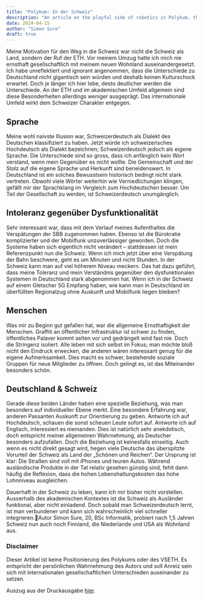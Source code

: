```yaml
---
title: "Polykum: In der Schweiz"
description: "An article on the playful side of robotics in Polykum, the ETH Student Association Magazine."
date: 2024-04-15
author: "Simon Sure"
draft: true
---
```


Meine Motivation für den Weg in die Schweiz war nicht die Schweiz als Land, sondern der Ruf der ETH. Vor meinem Umzug hatte ich mich nie ernsthaft gesellschaftlich mit meinem neuen Wohnland auseinandergesetzt. Ich habe unreflektiert und ignorant angenommen, dass die Unterschiede zu Deutschland nicht gigantisch sein würden und deshalb keinen Kulturschock erwartet. Doch je länger ich hier lebe, desto deutlicher werden die Unterschiede. An der ETH und im akademischen Umfeld allgemein sind diese Besonderheiten allerdings weniger ausgeprägt. Das internationale Umfeld wirkt dem Schweizer Charakter entgegen.

## Sprache
Meine wohl naivste Illusion war, Schweizerdeutsch als Dialekt des Deutschen klassifiziert zu haben. Jetzt würde ich schweizerisches Hochdeutsch als Dialekt bezeichnen; Schweizerdeutsch jedoch als eigene Sprache. Die Unterschiede sind so gross, dass ich anfänglich kein Wort verstand, wenn mein Gegenüber es nicht wollte. Die Gemeinschaft und der Stolz auf die eigene Sprache und Herkunft sind beneidenswert. In Deutschland ist ein solches Bewusstsein historisch bedingt nicht stark vertreten.
Obwohl viele Wörter weiterhin wie Verniedlichungen klingen, gefällt mir der Sprachklang im Vergleich zum Hochdeutschen besser. Um Teil der Gesellschaft zu werden, ist Schweizerdeutsch unumgänglich.

## Intoleranz gegenüber Dysfunktionalität
Sehr interessant war, dass mit dem Verlauf meines Aufenthaltes die Verspätungen der SBB zugenommen haben. Ebenso ist die Bürokratie komplizierter und der Mobilfunk unzuverlässiger geworden. Doch die Systeme haben sich eigentlich nicht verändert – stattdessen ist mein Referenzpunkt nun die Schweiz. Wenn ich mich jetzt über eine Verspätung der Bahn beschwere, geht es um Minuten und nicht Stunden. In der Schweiz kann man auf viel höherem Niveau meckern. Das hat dazu geführt, dass meine Toleranz und mein Verständnis gegenüber den dysfunktionalen Systemen in Deutschland stark abgenommen hat. Wenn ich in der Schweiz auf einem Gletscher 5G Empfang haben, wie kann man in Deutschland im überfüllten Regionalzug ohne Auskunft und Mobilfunk liegen bleiben?

## Menschen
Was mir zu Beginn gut gefallen hat, war die allgemeine Ernsthaftigkeit der Menschen. Graffiti an öffentlicher Infrastruktur ist schwer zu finden, öffentliches Palaver kommt selten vor und gedrängelt wird fast nie. Doch die Stringenz isoliert. Alle leben mit sich selbst im Fokus; man möchte bloß nicht den Eindruck erwecken, die anderen wären interessant genug für die eigene Aufmerksamkeit. Dies macht es schwer, bestehende soziale Gruppen für neue Mitglieder zu öffnen. Doch gelingt es, ist das Miteinander besonders schön.

## Deutschland & Schweiz
Gerade diese beiden Länder haben eine spezielle Beziehung, was man besonders auf individueller Ebene merkt. Eine besondere Erfahrung war, anderen Passanten Auskunft zur Orientierung zu geben. Antworte ich auf Hochdeutsch, schauen die sonst scheuen Leute sofort auf. Antworte ich auf Englisch, interessiert es niemanden. Dies ist natürlich sehr anekdotisch, doch entspricht meiner allgemeinen Wahrnehmung, als Deutscher besonders aufzufallen.
Doch die Beziehung ist keinesfalls einseitig. Auch wenn es nicht direkt gesagt wird, hegen viele Deutsche das überspitzte Vorurteil der Schweiz als Land der „Schönen und Reichen“. Der Ursprung ist klar: Die Straßen sind voll mit iPhones und teuren Autos. Während ausländische Produkte in der Tat relativ gesehen günstig sind, fehlt dann häufig die Reflexion, dass die hohen Lebenshaltungskosten das hohe Lohnniveau ausgleichen.

Dauerhaft in der Schweiz zu leben, kann ich mir bisher nicht vorstellen. Ausserhalb des akademischen Kontextes ist die Schweiz als Ausländer funktional, aber nicht einladend. Doch sobald man Schweizerdeutsch lernt, ist man verbundener und kann sich wahrscheinlich viel schneller integrieren.Autor
Simon Sure, 20, BSc Informatik, probiert nach 1,5 Jahren Schweiz nun auch noch Finnland, die Niederlande und USA als Wohnland aus.

### Disclaimer
Dieser Artikel ist keine Positionierung des Polykums oder des VSETH. Es entspricht der persönlichen Wahrnehmung des Autors und soll Anreiz sein sich mit internationalen gesellschaftlichen Unterschieden auseinander zu setzen.

Auszug aus der Druckausgabe [hier](/posts/2024/article-in-der-schweiz/polykum_2023_2024_5_in_der_schweiz.pdf).
